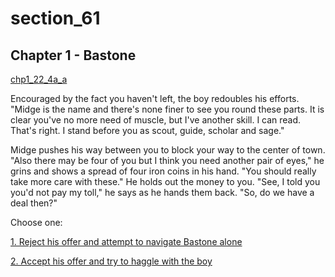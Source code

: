 
# section_61

## Chapter 1 - Bastone

[chp1_22_4a_a](../../decomp/app/src/main/res/raw/chp1_22_4a_a.mp3 ':include :type=audio')

Encouraged by the fact you haven't left, the boy redoubles his efforts. "Midge is the name and there's none finer to see you round these parts. It is clear you've no more need of muscle, but I've another skill. I can read. That's right. I stand before you as scout, guide, scholar and sage."

Midge pushes his way between you to block your way to the center of town. "Also there may be four of you but I think you need another pair of eyes," he grins and shows a spread of four iron coins in his hand. "You should really take more care with these." He holds out the money to you. "See, I told you you'd not pay my toll," he says as he hands them back. "So, do we have a deal then?"


Choose one:

[1. Reject his offer and attempt to navigate Bastone alone](output/chapter1/section_64.md)

[2. Accept his offer and try to haggle with the boy](output/chapter1/section_62.md)


